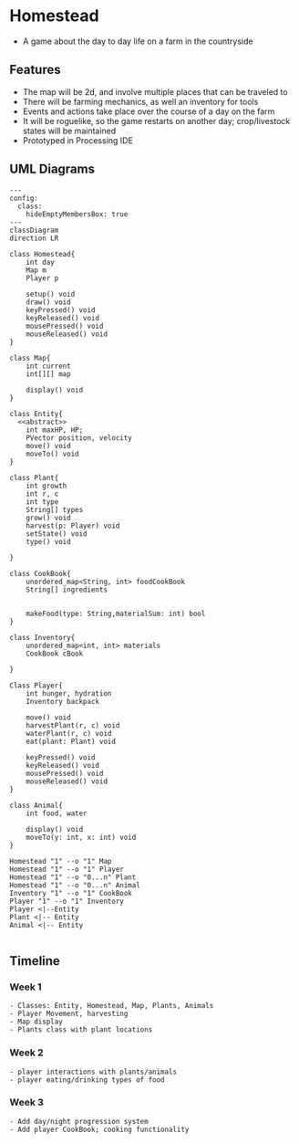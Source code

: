 # Homestead
  - A game about the day to day life on a farm in the countryside
  
## Features
  - The map will be 2d, and involve multiple places that can be traveled to
  - There will be farming mechanics, as well an inventory for tools
  - Events and actions take place over the course of a day on the farm
  - It will be roguelike, so the game restarts on another day; crop/livestock states will be maintained
  - Prototyped in Processing IDE
  
## UML Diagrams
  

  
```mermaid
---
config:
  class:
    hideEmptyMembersBox: true
---
classDiagram
direction LR

class Homestead{
	int day
	Map m
	Player p
	
	setup() void
	draw() void
	keyPressed() void
	keyReleased() void
	mousePressed() void 
	mouseReleased() void
}

class Map{
	int current
	int[][] map
	
	display() void
}

class Entity{
  <<abstract>>
	int maxHP, HP;
	PVector position, velocity
	move() void
	moveTo() void
}

class Plant{
	int growth
	int r, c
	int type
	String[] types
	grow() void
	harvest(p: Player) void
	setState() void
	type() void
	
}

class CookBook{
	unordered_map<String, int> foodCookBook
	String[] ingredients 
	
	
	makeFood(type: String,materialSum: int) bool
}

class Inventory{
	unordered_map<int, int> materials
	CookBook cBook
	
}

Class Player{
	int hunger, hydration
	Inventory backpack
	
	move() void
	harvestPlant(r, c) void
	waterPlant(r, c) void
	eat(plant: Plant) void
	
	keyPressed() void
	keyReleased() void
	mousePressed() void
	mouseReleased() void
}

class Animal{
	int food, water
	
	display() void
	moveTo(y: int, x: int) void
}

Homestead "1" --o "1" Map 
Homestead "1" --o "1" Player
Homestead "1" --o "0...n" Plant
Homestead "1" --o "0...n" Animal
Inventory "1" --o "1" CookBook
Player "1" --o "1" Inventory
Player <|--Entity
Plant <|-- Entity
Animal <|-- Entity


```

## Timeline

  ### Week 1
    - Classes: Entity, Homestead, Map, Plants, Animals
	- Player Movement, harvesting
	- Map display
	- Plants class with plant locations
  ### Week 2
	- player interactions with plants/animals
	- player eating/drinking types of food
  ### Week 3
    - Add day/night progression system
	- Add player CookBook; cooking functionality

